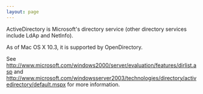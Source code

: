 ```yaml
---
layout: page
---
```


ActiveDirectory is Microsoft's directory service (other directory services include LdAp and NetInfo).

As of Mac OS X 10.3, it is supported by OpenDirectory.

See http://www.microsoft.com/windows2000/server/evaluation/features/dirlist.asp and http://www.microsoft.com/windowsserver2003/technologies/directory/activedirectory/default.mspx for more information.
